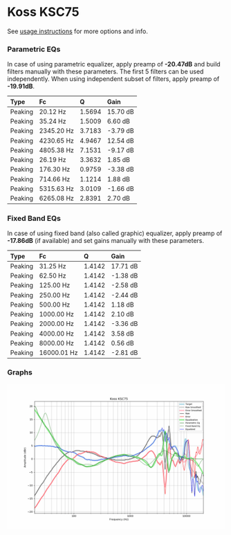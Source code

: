 # Koss KSC75
See [usage instructions](https://github.com/jaakkopasanen/AutoEq#usage) for more options and info.

### Parametric EQs
In case of using parametric equalizer, apply preamp of **-20.47dB** and build filters manually
with these parameters. The first 5 filters can be used independently.
When using independent subset of filters, apply preamp of **-19.91dB**.

| Type    | Fc         |      Q | Gain     |
|:--------|:-----------|:-------|:---------|
| Peaking | 20.12 Hz   | 1.5694 | 15.70 dB |
| Peaking | 35.24 Hz   | 1.5009 | 6.60 dB  |
| Peaking | 2345.20 Hz | 3.7183 | -3.79 dB |
| Peaking | 4230.65 Hz | 4.9467 | 12.54 dB |
| Peaking | 4805.38 Hz | 7.1531 | -9.17 dB |
| Peaking | 26.19 Hz   | 3.3632 | 1.85 dB  |
| Peaking | 176.30 Hz  | 0.9759 | -3.38 dB |
| Peaking | 714.66 Hz  | 1.1214 | 1.88 dB  |
| Peaking | 5315.63 Hz | 3.0109 | -1.66 dB |
| Peaking | 6265.08 Hz | 2.8391 | 2.70 dB  |

### Fixed Band EQs
In case of using fixed band (also called graphic) equalizer, apply preamp of **-17.86dB**
(if available) and set gains manually with these parameters.

| Type    | Fc          |      Q | Gain     |
|:--------|:------------|:-------|:---------|
| Peaking | 31.25 Hz    | 1.4142 | 17.71 dB |
| Peaking | 62.50 Hz    | 1.4142 | -1.38 dB |
| Peaking | 125.00 Hz   | 1.4142 | -2.58 dB |
| Peaking | 250.00 Hz   | 1.4142 | -2.44 dB |
| Peaking | 500.00 Hz   | 1.4142 | 1.18 dB  |
| Peaking | 1000.00 Hz  | 1.4142 | 2.10 dB  |
| Peaking | 2000.00 Hz  | 1.4142 | -3.36 dB |
| Peaking | 4000.00 Hz  | 1.4142 | 3.58 dB  |
| Peaking | 8000.00 Hz  | 1.4142 | 0.56 dB  |
| Peaking | 16000.01 Hz | 1.4142 | -2.81 dB |

### Graphs
![](./Koss%20KSC75.png)